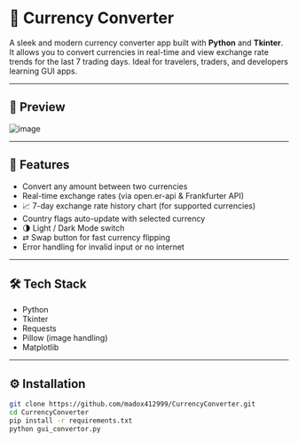 # 💱 Currency Converter

A sleek and modern currency converter app built with **Python** and **Tkinter**.  
It allows you to convert currencies in real-time and view exchange rate trends for the last 7 trading days. Ideal for travelers, traders, and developers learning GUI apps.

---

## 📸 Preview

![image](https://github.com/user-attachments/assets/869d3310-4a7e-45f0-9226-4a82dc15e064)


---

## 🚀 Features

- Convert any amount between two currencies
- Real-time exchange rates (via open.er-api & Frankfurter API)
- 📈 7-day exchange rate history chart (for supported currencies)
- Country flags auto-update with selected currency
- 🌗 Light / Dark Mode switch
- ⇄ Swap button for fast currency flipping
- Error handling for invalid input or no internet

---

## 🛠 Tech Stack

- Python
- Tkinter
- Requests
- Pillow (image handling)
- Matplotlib

---

## ⚙️ Installation

```bash
git clone https://github.com/madox412999/CurrencyConverter.git
cd CurrencyConverter
pip install -r requirements.txt
python gui_convertor.py
